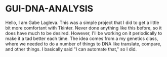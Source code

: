 # GUI-DNA-ANALYSIS


Hello, I am Gabe Lagleva. This was a simple project that I did to get a little bit more comfortant with Tkinter. Never done anything like this before, so it does have much to be desired. 
However, I'll be working on it periodically to make it a tad better each time. The idea comes from a my genetics class, where we needed to do a number of things to DNA like translate, compare, and other things. I basically said "I can automate that," so I did.
